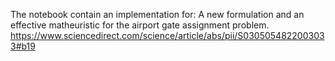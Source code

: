 The notebook contain an implementation for: A new formulation and an effective matheuristic for the airport gate assignment problem.
https://www.sciencedirect.com/science/article/abs/pii/S0305054822003033#b19
